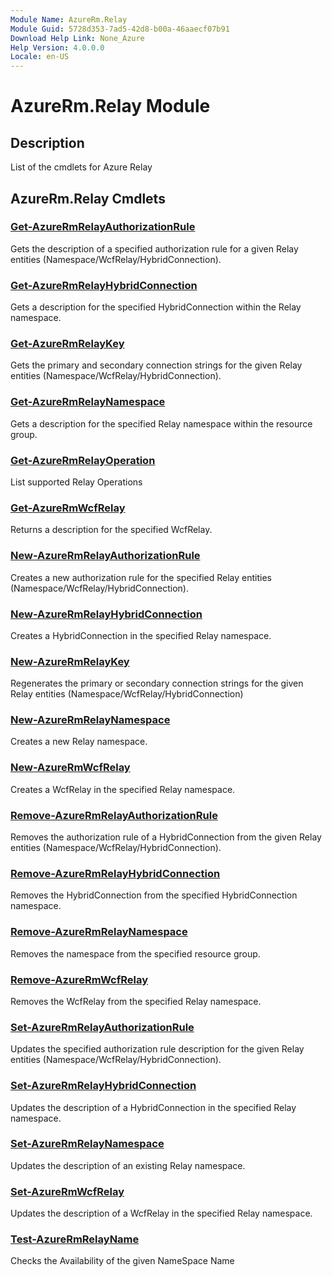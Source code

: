 ```yaml
---
Module Name: AzureRm.Relay
Module Guid: 5728d353-7ad5-42d8-b00a-46aaecf07b91
Download Help Link: None_Azure
Help Version: 4.0.0.0
Locale: en-US
---
```


# AzureRm.Relay Module
## Description
List of the cmdlets for Azure Relay

## AzureRm.Relay Cmdlets
### [Get-AzureRmRelayAuthorizationRule](Get-AzureRmRelayAuthorizationRule.md)
Gets the description of a specified authorization rule for a given Relay entities (Namespace/WcfRelay/HybridConnection).

### [Get-AzureRmRelayHybridConnection](Get-AzureRmRelayHybridConnection.md)
Gets a description for the specified HybridConnection within the Relay namespace.

### [Get-AzureRmRelayKey](Get-AzureRmRelayKey.md)
Gets the primary and secondary connection strings for the given Relay entities (Namespace/WcfRelay/HybridConnection).

### [Get-AzureRmRelayNamespace](Get-AzureRmRelayNamespace.md)
Gets a description for the specified Relay namespace within the resource group.

### [Get-AzureRmRelayOperation](Get-AzureRmRelayOperation.md)
List supported Relay Operations

### [Get-AzureRmWcfRelay](Get-AzureRmWcfRelay.md)
Returns a description for the specified WcfRelay.

### [New-AzureRmRelayAuthorizationRule](New-AzureRmRelayAuthorizationRule.md)
Creates a new authorization rule for the specified Relay entities (Namespace/WcfRelay/HybridConnection).

### [New-AzureRmRelayHybridConnection](New-AzureRmRelayHybridConnection.md)
Creates a HybridConnection in the specified Relay namespace.

### [New-AzureRmRelayKey](New-AzureRmRelayKey.md)
Regenerates the primary or secondary connection strings for the given Relay entities (Namespace/WcfRelay/HybridConnection)

### [New-AzureRmRelayNamespace](New-AzureRmRelayNamespace.md)
Creates a new Relay namespace.

### [New-AzureRmWcfRelay](New-AzureRmWcfRelay.md)
Creates a WcfRelay in the specified Relay namespace.

### [Remove-AzureRmRelayAuthorizationRule](Remove-AzureRmRelayAuthorizationRule.md)
Removes the authorization rule of a HybridConnection from the given Relay entities (Namespace/WcfRelay/HybridConnection).

### [Remove-AzureRmRelayHybridConnection](Remove-AzureRmRelayHybridConnection.md)
Removes the HybridConnection from the specified HybridConnection namespace.

### [Remove-AzureRmRelayNamespace](Remove-AzureRmRelayNamespace.md)
Removes the namespace from the specified resource group. 

### [Remove-AzureRmWcfRelay](Remove-AzureRmWcfRelay.md)
Removes the WcfRelay from the specified Relay namespace.

### [Set-AzureRmRelayAuthorizationRule](Set-AzureRmRelayAuthorizationRule.md)
Updates the specified authorization rule description for the given Relay entities (Namespace/WcfRelay/HybridConnection).

### [Set-AzureRmRelayHybridConnection](Set-AzureRmRelayHybridConnection.md)
Updates the description of a HybridConnection in the specified Relay namespace.

### [Set-AzureRmRelayNamespace](Set-AzureRmRelayNamespace.md)
Updates the description of an existing Relay namespace.

### [Set-AzureRmWcfRelay](Set-AzureRmWcfRelay.md)
Updates the description of a WcfRelay in the specified Relay namespace.

### [Test-AzureRmRelayName](Test-AzureRmRelayName.md)
Checks the Availability of the given NameSpace Name

